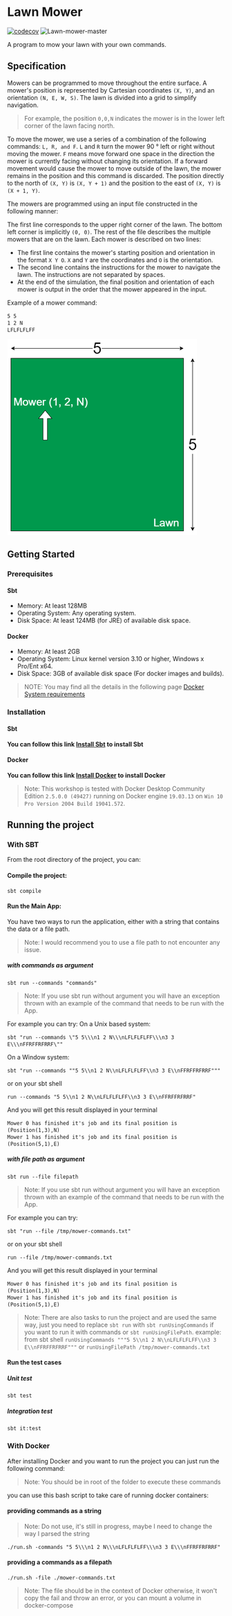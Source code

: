 # Lawn Mower

[![codecov](https://codecov.io/gh/Amraneze/lawn-mower/branch/master/graph/badge.svg)](https://codecov.io/gh/Amraneze/lawn-mower)
![Lawn-mower-master](https://github.com/Amraneze/lawn-mower/workflows/Master/badge.svg)

A program to mow your lawn with your own commands.

## Specification

Mowers can be programmed to move throughout the entire surface. A mower's position is
represented by Cartesian coordinates `(X, Y)`, and an orientation `(N, E, W, S)`. The lawn is
divided into a grid to simplify navigation.

>For example, the position `0,0,N` indicates the mower is in the lower left corner of the lawn facing
north.

To move the mower, we use a series of a combination of the following commands: `L, R, and F`.
`L` and `R` turn the mower 90 ° left or right without moving the mower. `F` means move forward one
space in the direction the mower is currently facing without changing its orientation.
If a forward movement would cause the mower to move outside of the lawn, the mower remains
in the position and this command is discarded. The position directly to the north of `(X, Y)` is `(X, Y + 1)` and the position to the east of `(X, Y)` is `(X + 1, Y)`.

The mowers are programmed using an input file constructed in the following manner:

The first line corresponds to the upper right corner of the lawn. The bottom left corner is
implicitly `(0, 0)`.
The rest of the file describes the multiple mowers that are on the lawn. Each mower is described
on two lines:

- The first line contains the mower's starting position and orientation in the format `X Y O`. `X` and
`Y` are the coordinates and `O` is the orientation.
- The second line contains the instructions for the mower to navigate the lawn. The instructions
are not separated by spaces.
- At the end of the simulation, the final position and orientation of each mower is output in the
order that the mower appeared in the input.

Example of a mower command: 
```
5 5
1 2 N
LFLFLFLFF
```
![A mower in a lawn](./docs/img/mower.png)

## Getting Started

### Prerequisites

#### Sbt

* Memory: At least 128MB
* Operating System: Any operating system.
* Disk Space: At least 124MB (for JRE) of available disk space.

#### Docker

* Memory: At least 2GB
* Operating System: Linux kernel version 3.10 or higher, Windows x Pro/Ent x64.
* Disk Space: 3GB of available disk space (For docker images and builds).

> NOTE: You may find all the details in the following page [Docker System requirements](https://docs.docker.com/datacenter/ucp/1.1/installation/system-requirements/)

### Installation

#### Sbt
**You can follow this link [Install Sbt](https://www.scala-sbt.org/release/docs/Setup.html) to install Sbt**

#### Docker
**You can follow this link [Install Docker](https://docs.docker.com/install/) to install Docker**
>Note: This workshop is tested with Docker Desktop Community Edition `2.5.0.0 (49427)` running on Docker engine `19.03.13` on `Win 10 Pro Version 2004 Build 19041.572`.

## Running the project

### With SBT
From the root directory of the project, you can:

#### Compile the project:
```
sbt compile
```

#### Run the Main App:
You have two ways to run the application, either with a string that contains the data or a file path.
>Note: I would recommend you to use a file path to not encounter any issue. 

##### with commands as argument
```
sbt run --commands "commands"
```
>Note: If you use sbt run without argument you will have an exception thrown with an example of the command that needs to be run with the App.

For example you can try:
On a Unix based system:
```
sbt "run --commands \"5 5\\\n1 2 N\\\nLFLFLFLFF\\\n3 3 E\\\nFFRFFRFRRF\""
```
On a Window system:
```
sbt "run --commands ""5 5\\n1 2 N\\nLFLFLFLFF\\n3 3 E\\nFFRFFRFRRF"""
```
or on your sbt shell
```
run --commands "5 5\\n1 2 N\\nLFLFLFLFF\\n3 3 E\\nFFRFFRFRRF"
```
And you will get this result displayed in your terminal
```
Mower 0 has finished it's job and its final position is (Position(1,3),N)
Mower 1 has finished it's job and its final position is (Position(5,1),E)
```

##### with file path as argument
```
sbt run --file filepath
```
>Note: If you use sbt run without argument you will have an exception thrown with an example of the command that needs to be run with the App.

For example you can try:
```
sbt "run --file /tmp/mower-commands.txt"
```
or on your sbt shell
```
run --file /tmp/mower-commands.txt
```
And you will get this result displayed in your terminal
```
Mower 0 has finished it's job and its final position is (Position(1,3),N)
Mower 1 has finished it's job and its final position is (Position(5,1),E)
```

>Note: There are also tasks to run the project and are used the same way, just you need to replace `sbt run` with `sbt runUsingCommands` if you want to run it with commands or `sbt runUsingFilePath`.
>example: from sbt shell `runUsingCommands """5 5\\n1 2 N\\nLFLFLFLFF\\n3 3 E\\nFFRFFRFRRF"""` or `runUsingFilePath /tmp/mower-commands.txt`


#### Run the test cases
##### Unit test
```
sbt test
```

##### Integration test
```
sbt it:test
```

### With Docker
After installing Docker and you want to run the project you can just run the following command:

>Note: You should be in root of the folder to execute these commands

you can use this bash script to take care of running docker containers:

#### providing commands as a string
>Note: Do not use, it's still in progress, maybe I need to change the way I parsed the string
```
./run.sh -commands "5 5\\\n1 2 N\\\nLFLFLFLFF\\\n3 3 E\\\nFFRFFRFRRF"
```
#### providing a commands as a filepath
```
./run.sh -file ./mower-commands.txt
```
>Note: The file should be in the context of Docker otherwise, it won't copy the fail and throw an error, or you can mount a volume in docker-compose
